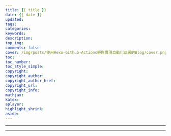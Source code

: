 ```yaml
---
title: {{ title }}
date: {{ date }}
updated:
tags:
categories:
keywords:
description:
top_img:
comments: false
cover: /img/posts/使用Hexo-Github-Actions輕鬆實現自動化部署的Blog/cover.png #or false
toc:
toc_number:
toc_style_simple:
copyright:
copyright_author:
copyright_author_href:
copyright_url:
copyright_info:
mathjax:
katex:
aplayer:
highlight_shrink:
aside:
---
```

---
<!-- content -->
---